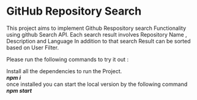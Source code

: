# GitHub Repository Search

This project aims to implement Github Respository search Functionality using github Search API.
Each search result involves Repository Name , Description and Language
In addition to that search Result can be sorted based on User Filter.


Please run the following commands to try it out :

Install all the dependencies to run the Project.<br>
<i><b>npm i</b></i> <br>
once installed you can start the local version by the following command <br>
<i><b>npm start</b></i>
